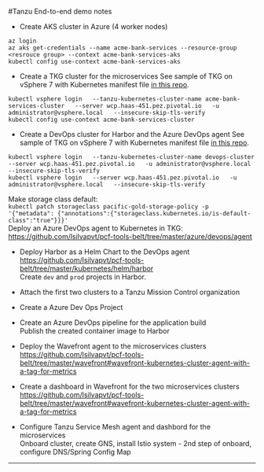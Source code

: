 #Tanzu End-to-end demo notes

- Create AKS cluster in Azure (4 worker nodes)
```
az login
az aks get-credentials --name acme-bank-services --resource-group <resrouce group> --context acme-bank-services-aks
kubectl config use-context acme-bank-services-aks
```

- Create a TKG cluster for the microservices
  See sample of TKG on vSphere 7 with Kubernetes manifest file [in this repo](./TKG-Cluster-acme-bank-services.yml).  
```
kubectl vsphere login   --tanzu-kubernetes-cluster-name acme-bank-services-cluster   --server wcp.haas-451.pez.pivotal.io   -u administrator@vsphere.local   --insecure-skip-tls-verify
kubectl config use-context acme-bank-services-cluster
```

- Create a DevOps cluster for Harbor and the Azure DevOps agent 
  See sample of TKG on vSphere 7 with Kubernetes manifest file [in this repo](./TKG-Cluster-devops.yml).  
```
kubectl vsphere login   --tanzu-kubernetes-cluster-name devops-cluster   --server wcp.haas-451.pez.pivotal.io   -u administrator@vsphere.local   --insecure-skip-tls-verify
kubectl vsphere login   --server wcp.haas-451.pez.pivotal.io   -u administrator@vsphere.local   --insecure-skip-tls-verify
```  
  Make storage class default:  
  `kubectl patch storageclass pacific-gold-storage-policy -p '{"metadata": {"annotations":{"storageclass.kubernetes.io/is-default-class":"true"}}}'`  
  Deploy an Azure DevOps agent to Kubernetes in TKG: https://github.com/lsilvapvt/pcf-tools-belt/tree/master/azure/devops/agent 

- Deploy Harbor as a Helm Chart to the DevOps agent   
  https://github.com/lsilvapvt/pcf-tools-belt/tree/master/kubernetes/helm/harbor  
  Create `dev` and `prod` projects in Harbor. 

- Attach the first two clusters to a Tanzu Mission Control organization  

- Create a Azure Dev Ops Project

- Create an Azure DevOps pipeline for the application build  
  Publish the created container image to Harbor  

- Deploy the Wavefront agent to the microservices clusters   
  https://github.com/lsilvapvt/pcf-tools-belt/tree/master/wavefront#wavefront-kubernetes-cluster-agent-with-a-tag-for-metrics   

- Create a dashboard in Wavefront for the two microservices clusters   
  https://github.com/lsilvapvt/pcf-tools-belt/tree/master/wavefront#wavefront-kubernetes-cluster-agent-with-a-tag-for-metrics  

- Configure Tanzu Service Mesh agent and dashbord for the microservices   
  Onboard cluster, create GNS, install Istio system  - 2nd step of onboard, configure DNS/Spring Config Map

---




